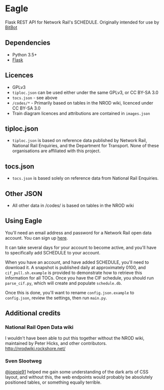 # Eagle
Flask REST API for Network Rail's SCHEDULE. Originally intended for use by [BitBot](https://github.com/jesopo/bitbot)

## Dependencies
* Python 3.5+
* [Flask](https://pypi.python.org/pypi/Flask)

## Licences
* GPLv3
* `tiploc.json` can be used either under the same GPLv3, or CC BY-SA 3.0
* `tocs.json` - see above
* `/codes/*` - Primarily based on tables in the NROD wiki, licenced under CC BY-SA 3.0
* Train diagram licences and attributions are contained in `images.json`

## tiploc.json
* `tiploc.json` is based on reference data published by Network Rail, National Rail Enquiries, and the Department
for Transport. None of these organisations are affiliated with this project.
## tocs.json
* `tocs.json` is based solely on reference data from National Rail Enquiries.
## Other JSON
* All other data in /codes/ is based on tables in the NROD wiki

## Using Eagle
You'll need an email address and password for a Network Rail open data account. You can sign up
[here](https://datafeeds.networkrail.co.uk/ntrod/login).

It can take several days for your account to become active, and you'll have to
specifically add SCHEDULE to your account.

When you have an account, and have added SCHEDULE, you'll need to download it. A snapshot is published
daily at approximately 0100, and `cif_pull.sh.example` is provided to demonstrate how to retrieve this information for
all TOCs. Once you have the CIF schedule, you should run `parse_cif.py`, which will create and populate `schedule.db`.

Once this is done, you'll want to rename `config.json.example` to `config.json`, review the settings, then run `main.py`.

## Additional credits

### National Rail Open Data wiki
I wouldn't have been able to put this together without the NROD wiki, maintained by Peter Hicks, and other contributors.
http://nrodwiki.rockshore.net/

### Sven Slootweg
[@joepie91](https://github.com/joepie91) helped me gain some understanding of the dark arts of CSS layout, and without this, the web endpoints would probably be absolutely positioned tables, or something equally terrible.
